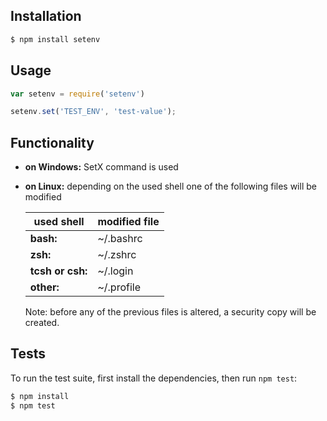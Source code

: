 
## Installation

```bash
$ npm install setenv
```

## Usage

```js
var setenv = require('setenv')

setenv.set('TEST_ENV', 'test-value');
```


## Functionality

  * **on Windows:** SetX command is used
  * **on Linux:** 
    depending on the used shell one of the following files will be modified
	
	| used shell        |  modified file |
	| ----------------- | -------------- |
    | **bash:**         |  ~/.bashrc     |
    | **zsh:**          |  ~/.zshrc      |
    | **tcsh or csh:**  |  ~/.login      |
    | **other:**        |  ~/.profile    |
   
    Note: 
	  before any of the previous files is altered, a security copy will be created.


## Tests

  To run the test suite, first install the dependencies, then run `npm test`:

```bash
$ npm install
$ npm test
```

